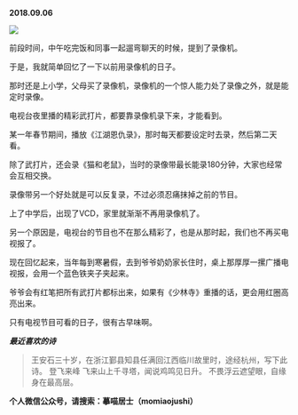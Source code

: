 
          
            
**2018.09.06**



![](//upload-images.jianshu.io/upload_images/51001-3df2f11e6e6f1dc2.jpeg)




前段时间，中午吃完饭和同事一起遛弯聊天的时候，提到了录像机。

于是，我就简单回忆了一下以前用录像机的日子。

那时还是上小学，父母买了录像机，录像机的一个惊人能力处了录像之外，就是能定时录像。

电视台夜里播的精彩武打片，都要靠录像机录下来，才能看到。

某一年春节期间，播放《江湖恩仇录》，那时每天都要设定时去录，然后第二天看。

除了武打片，还会录《猫和老鼠》，当时的录像带最长能录180分钟，大家也经常会互相交换。

录像带另一个好处就是可以反复录，不过必须忍痛抹掉之前的节目。

上了中学后，出现了VCD，家里就渐渐不再用录像机了。

另一个原因是，电视台的节目也不在那么精彩了，也是从那时起，我们也不再买电视报了。

现在回忆起来，当年每到寒暑假，去到爷爷奶奶家长住时，桌上那厚厚一摞广播电视报，会用一个蓝色铁夹子夹起来。

爷爷会有红笔把所有武打片都标出来，如果有《少林寺》重播的话，更会用红圈高亮出来。

只有电视节目可看的日子，很有古早味啊。


***最近喜欢的诗***
>王安石三十岁，在浙江鄞县知县任满回江西临川故里时，途经杭州，写下此诗。
登飞来峰
飞来山上千寻塔，闻说鸡鸣见日升。
不畏浮云遮望眼，自缘身在最高层。




**个人微信公众号，请搜索：摹喵居士（momiaojushi）**

          
        